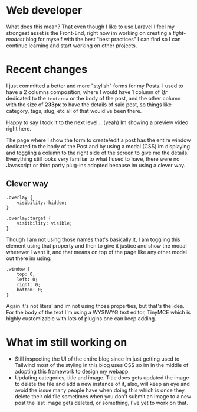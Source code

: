 # Web developer

What does this mean? That even though I like to use Laravel I feel my strongest asset is the Front-End, right now im working on creating a _tight-modest_ blog for myself with the best "best practices" I can find so I can continue learning and start working on other projects.

# Recent changes

I just committed a better and more "stylish" forms for my Posts. I used to have a 2 columns composition, where I would have 1 column of _1fr_ dedicated to the ```textarea``` or the body of the post, and the other column with the size of **233px** to have the details of said post, so things like category, tags, slug, etc all of that would've been there.

Happy to say I took it to the next level... (yeah) Im showing a preview video right here. 

The page where I show the form to create/edit a post has the entire window dedicated to the body of the Post and by using a modal (CSS) im displaying and toggling a column to the right side of the screen to give me the details. Everything still looks very familiar to what I used to have, there were no Javascript or third party plug-ins adopted because im using a clever way.

## Clever way

```
.overlay {
    visibility: hidden;
}

.overlay:target {
    visitbility: visible;
}
```

Though I am not using those names that's basically it, I am toggling this element using that property and then to give it justice and show the modal wherever I want it, and that means on top of the page like any other modal out there im using:

```
.window {
    top: 0;
    left: 0;
    right: 0;
    bottom: 0;
}
```

Again it's not literal and im not using those properties, but that's the idea. For the body of the text I'm using a WYSIWYG text editor, TinyMCE which is highly customizable with lots of plugins one can keep adding.

# What im still working on

- Still inspecting the UI of the entire blog since Im just getting used to Tailwind most of the styling in this blog uses CSS so im in the middle of adopting this framework to design my webapp.
- Updating categories, title and image. Title does gets updated the image to delete the file and add a new instance of it, also, will keep an eye and avoid the issue many people have when doing this which is once they delete their old file sometimes when you don't submit an image to a new post the last image gets deleted, or something, I've yet to work on that. 
